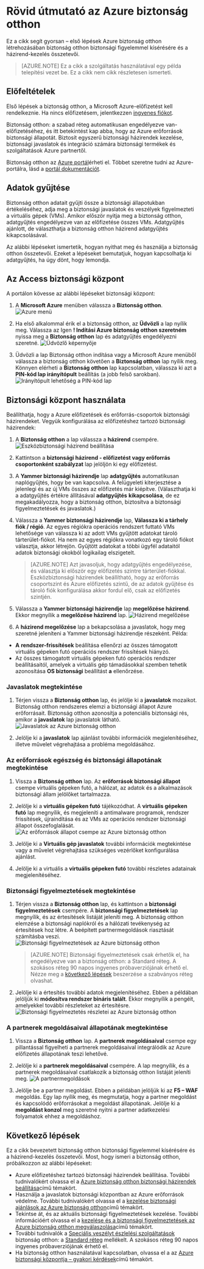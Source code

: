 <properties
   pageTitle="Rövid útmutató az Azure biztonság otthon |} Microsoft Azure"
   description="Ez a cikk segít – első lépések gyorsan Azure biztonság otthon létrehozásában biztonsági figyelemmel kísérésére és a házirend felügyeleti összetevőket és összekapcsolása, a következő lépésekkel."
   services="security-center"
   documentationCenter="na"
   authors="TerryLanfear"
   manager="MBaldwin"
   editor=""/>

<tags
   ms.service="security-center"
   ms.devlang="na"
   ms.topic="article"
   ms.tgt_pltfrm="na"
   ms.workload="na"
   ms.date="10/28/2016"
   ms.author="terrylan"/>

# <a name="azure-security-center-quick-start-guide"></a>Rövid útmutató az Azure biztonság otthon

Ez a cikk segít gyorsan – első lépések Azure biztonság otthon létrehozásában biztonság otthon biztonsági figyelemmel kísérésére és a házirend-kezelés összetevői.

> [AZURE.NOTE] Ez a cikk a szolgáltatás használatával egy példa telepítési vezet be. Ez a cikk nem cikk részletesen ismerteti.

## <a name="prerequisites"></a>Előfeltételek

Első lépések a biztonság otthon, a Microsoft Azure-előfizetést kell rendelkeznie. Ha nincs előfizetésem, jelentkezzen [ingyenes fiókot](https://azure.microsoft.com/pricing/free-trial/).

Biztonság otthon: a szabad réteg automatikusan engedélyezve van-előfizetéséhez, és itt betekintést kap abba, hogy az Azure erőforrások biztonsági állapotát. Biztosít egyszerű biztonsági házirendek kezelése, biztonsági javaslatok és integráció számára biztonsági termékek és szolgáltatások Azure partnertől.

Biztonság otthon az [Azure portál](https://azure.microsoft.com/features/azure-portal/)érheti el. Többet szeretne tudni az Azure-portálra, lásd a [portál dokumentációt](https://azure.microsoft.com/documentation/services/azure-portal/).

## <a name="data-collection"></a>Adatok gyűjtése

Biztonság otthon adatait gyűjti össze a biztonsági állapotukban értékeléséhez, adja meg a biztonsági javaslatok és veszélyek figyelmezteti a virtuális gépek (VMs). Amikor először nyitja meg a biztonság otthon, adatgyűjtés engedélyezve van az előfizetése összes VMs. Adatgyűjtés ajánlott, de választhatja a biztonság otthon házirend adatgyűjtés kikapcsolásával.

Az alábbi lépéseket ismertetik, hogyan nyithat meg és használja a biztonság otthon összetevői. Ezeket a lépéseket bemutatjuk, hogyan kapcsolhatja ki adatgyűjtés, ha úgy dönt, hogy lemondja.

## <a name="access-security-center"></a>Az Access biztonsági központ

A portálon kövesse az alábbi lépéseket biztonsági központ:

1. A **Microsoft Azure** menüben válassza a **Biztonság otthon**.
![Azure menü][1]

2. Ha első alkalommal érik el a biztonság otthon, az **Üdvözli** a lap nyílik meg. Válassza az Igen **! Indítási Azure biztonság otthon szeretném** nyissa meg a **Biztonság otthon** lap és adatgyűjtés engedélyezni szeretné.
![Üdvözlő képernyője][10]

3. Üdvözli a lap Biztonság otthon indítása vagy a Microsoft Azure menüből válassza a biztonság otthon követően a **Biztonság otthon** lap nyílik meg. Könnyen elérheti a **Biztonság otthon** lap kapcsolatban, válassza ki azt a **PIN-kód lap irányítópult** beállítás (a jobb felső sarokban).
![Irányítópult lehetőség a PIN-kód lap][2]

## <a name="use-security-center"></a>Biztonsági központ használata

Beállíthatja, hogy a Azure előfizetések és erőforrás-csoportok biztonsági házirendeket. Vegyük konfigurálása az előfizetéshez tartozó biztonsági házirendek:

1. A **Biztonság otthon** a lap válassza a **házirend** csempére.
![Eszközbiztonsági házirend beállítása][3]

2. Kattintson a **biztonsági házirend - előfizetést vagy erőforrás csoportonként szabályzat** lap jelöljön ki egy előfizetést.
3. A **Yammer biztonsági házirendje** lap **adatgyűjtés** automatikusan naplógyűjtés, hogy be van kapcsolva. A felügyeleti kiterjesztése a jelenlegi és az új VMs összes az előfizetés már kiépítve. (Választhatja ki a adatgyűjtés értékre állításával **adatgyűjtés** **kikapcsolása**, de ez megakadályozza, hogy a biztonság otthon, biztosítva a biztonsági figyelmeztetések és javaslatok.)
4. Válassza a **Yammer biztonsági házirendje** lap, **Válassza ki a tárhely fiók / régió**. Az egyes régiókra operációs rendszert futtató VMs lehetősége van válassza ki az adott VMs gyűjtött adatokat tároló tárterület-fiókot. Ha nem az egyes régiókra vonatkozó egy tároló fiókot választja, akkor létrejön. Gyűjtött adatokat a többi ügyfél adataitól adatok biztonsági okokból logikailag elszigetelt.

     > [AZURE.NOTE] Azt javasoljuk, hogy adatgyűjtés engedélyezése, és választja ki először egy előfizetés szintre tárterület-fiókkal. Eszközbiztonsági házirendek beállítható, hogy az erőforrás csoportszint és Azure előfizetés szintű, de az adatok gyűjtése és tároló fiók konfigurálása akkor fordul elő, csak az előfizetés szintjén.

5. Válassza a **Yammer biztonsági házirendje** lap **megelőzése házirend**. Ekkor megnyílik a **megelőzése házirend** lap.
![Házirend megelőzése][4]

6. A **házirend megelőzése** lap a bekapcsolása a javaslatok, hogy meg szeretné jeleníteni a Yammer biztonsági házirendje részeként. Példa:

 - **A** **rendszer-frissítések** beállítása ellenőrzi az összes támogatott virtuális gépeken futó operációs rendszer frissítések hiányzó.
 - Az összes támogatott virtuális gépeken futó operációs rendszer beállításaitól, amelyek a virtuális gép támadásokkal szemben tehetik azonosítása **OS biztonsági** beállítást **a** ellenőrzése.

### <a name="view-recommendations"></a>Javaslatok megtekintése

1. Térjen vissza a **Biztonság otthon** lap, és jelölje ki a **javaslatok** mozaikot. Biztonság otthon rendszeres elemzi a biztonsági állapot Azure erőforrásait. Biztonság otthon azonosítja a potenciális biztonsági rés, amikor a **javaslatok** lap javaslatok látható.
![Javaslatok az Azure biztonság otthon][5]

2.  Jelölje ki a **javaslatok** lap ajánlást további információk megjelenítéséhez, illetve művelet végrehajtása a probléma megoldásához.

### <a name="view-the-health-and-security-state-of-your-resources"></a>Az erőforrások egészség és biztonsági állapotának megtekintése

1.  Vissza a **Biztonság otthon** lap. Az **erőforrások biztonsági állapot** csempe virtuális gépeken futó, a hálózat, az adatok és a alkalmazások biztonsági állam jelölőket tartalmazza.
2.  Jelölje ki a **virtuális gépeken futó** tájékozódhat. A **virtuális gépeken futó** lap megnyílik, és megjeleníti a antimalware programok, rendszer frissítések, újraindítása és az VMs az operációs rendszer biztonsági állapot összefoglalását.
![Az erőforrások állapot csempe az Azure biztonság otthon][6]

3.  Jelölje ki a **Virtuális gép javaslatok** további információk megtekintése vagy a művelet végrehajtása szükséges vezérlőket konfigurálása ajánlást.
4.  Jelölje ki a virtuális a **virtuális gépeken futó** további részletes adatainak megjelenítéséhez.

### <a name="view-security-alerts"></a>Biztonsági figyelmeztetések megtekintése

1.  Térjen vissza a **Biztonság otthon** lap, és kattintson a **biztonsági figyelmeztetések** csempére. A **biztonsági figyelmeztetések** lap megnyílik, és az értesítések listáját jeleníti meg. A biztonság otthon elemzése a biztonsági naplókról és a hálózati tevékenység az értesítések hoz létre. A beépített partnermegoldások riasztását számításba veszi.
![Biztonsági figyelmeztetések az Azure biztonság otthon][7]

    > [AZURE.NOTE] Biztonsági figyelmeztetések csak érhetők el, ha engedélyezve van a biztonság otthon: a Standard réteg. A szokásos réteg 90 napos ingyenes próbaverziójának érhető el. Nézze meg a [következő lépések](#next-steps) beszerzése a szabványos réteg olvashat.

2.  Jelölje ki a értesítés további adatok megjelenítéséhez. Ebben a példában jelöljük ki **módosítva rendszer bináris talált**. Ekkor megnyílik a pengéit, amelyekkel további részleteket az értesítésre.
![Biztonsági figyelmeztetés részletei az Azure biztonság otthon][8]

### <a name="view-the-health-of-your-partner-solutions"></a>A partnerek megoldásaival állapotának megtekintése

1. Vissza a **Biztonság otthon** lap. A **partnerek megoldásaival** csempe egy pillantással figyelheti a partnerek megoldásaival integrálódik az Azure előfizetés állapotának teszi lehetővé.
2. Jelölje ki a **partnerek megoldásaival** csempére. A lap megnyílik, és a partnerek megoldásaival csatlakozik a biztonság otthon listáját jeleníti meg.
![A partnermegoldások][9]

3. Jelölje be a partner megoldást. Ebben a példában jelöljük ki az **F5 – WAF** megoldás.  Egy lap nyílik meg, és megmutatja, hogy a partner megoldást és kapcsolódó erőforrásokat a megoldást állapotának. Jelölje ki a **megoldást konzol** meg szeretné nyitni a partner adatkezelési folyamatok ehhez a megoldáshoz.

## <a name="next-steps"></a>Következő lépések
Ez a cikk bevezetett biztonság otthon biztonsági figyelemmel kísérésére és a házirend-kezelés összetevői. Most, hogy ismeri a biztonság otthon, próbálkozzon az alábbi lépéseket:

- Azure előfizetéshez tartozó biztonsági házirendek beállítása. További tudnivalókért olvassa el a [Azure biztonság otthon biztonsági házirendek beállítása](security-center-policies.md)című témakört.
- Használja a javaslatok biztonsági központban az Azure erőforrások védelme. További tudnivalókért olvassa el a [kezelése biztonsági ajánlások az Azure biztonság otthon](security-center-recommendations.md)című témakört.
- Tekintse át, és az aktuális biztonsági figyelmeztetések kezelése. További információért olvassa el a [kezelése és a biztonsági figyelmeztetések az Azure biztonság otthon megválaszolása](security-center-managing-and-responding-alerts.md)című témakört.
- További tudnivalók a [Speciális veszélyt észlelési szolgáltatások](security-center-detection-capabilities.md) biztonság otthon: a [Standard réteg](security-center-pricing.md) mellékelt. A szokásos réteg 90 napos ingyenes próbaverziójának érhető el.
- Ha biztonság otthon használatával kapcsolatban, olvassa el a az [Azure biztonsági központja – gyakori kérdések](security-center-faq.md)című témakört.

<!--Image references-->
[1]: ./media/security-center-get-started/azure-menu.png
[2]: ./media/security-center-get-started/security-center-pin.png
[3]: ./media/security-center-get-started/security-policy.png
[4]: ./media/security-center-get-started/prevention-policy.png
[5]: ./media/security-center-get-started/recommendations.png
[6]: ./media/security-center-get-started/resources-health.png
[7]: ./media/security-center-get-started/security-alert.png
[8]: ./media/security-center-get-started/security-alert-detail.png
[9]: ./media/security-center-get-started/partner-solutions.png
[10]: ./media/security-center-get-started/welcome.png
